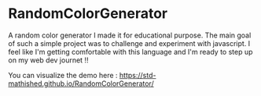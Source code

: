 # RandomColorGenerator
A random color generator
I made it for educational purpose. The main goal of such a simple project was to challenge and experiment with javascript.
I feel like I'm getting comfortable with this language and I'm ready to step up on my web dev journet !!


You can visualize the demo here : https://std-mathished.github.io/RandomColorGenerator/
